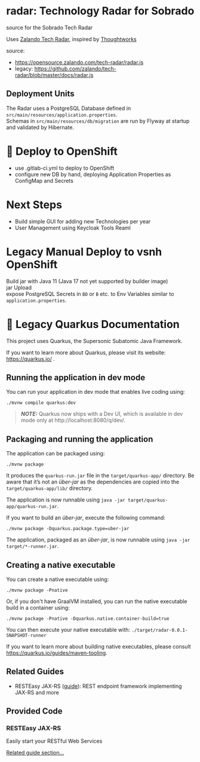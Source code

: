 # radar: Technology Radar for Sobrado

source for the Sobrado Tech Radar

Uses [Zalando Tech Radar](https://opensource.zalando.com/tech-radar/), inspired by [Thoughtworks](https://www.thoughtworks.com/radar) 


source:  
- https://opensource.zalando.com/tech-radar/radar.js 
- legacy: https://github.com/zalando/tech-radar/blob/master/docs/radar.js 


## Deployment Units

The Radar uses a PostgreSQL Database defined in `src/main/resources/application.properties`.  
Schemas in `src/main/resources/db/migration` are run by Flyway at startup and validated by Hibernate. 


# 🚀 Deploy to OpenShift


- use .gitlab-ci.yml to deploy to OpenShift
- configure new DB by hand, deploying Application Properties as ConfigMap and Secrets



# Next Steps

- Build simple GUI for adding new Technologies per year 
- User Management using Keycloak Tools Reaml 



# Legacy Manual Deploy to vsnh OpenShift

Build jar with Java 11 (Java 17 not yet supported by builder image)   
jar Upload  
expose PostgreSQL Secrets in `BD` or `B` etc. to Env Variables similar to `application.properties`. 

# 📒 Legacy Quarkus Documentation

This project uses Quarkus, the Supersonic Subatomic Java Framework.

If you want to learn more about Quarkus, please visit its website: https://quarkus.io/ .

## Running the application in dev mode

You can run your application in dev mode that enables live coding using:
```shell script
./mvnw compile quarkus:dev
```

> **_NOTE:_**  Quarkus now ships with a Dev UI, which is available in dev mode only at http://localhost:8080/q/dev/.

## Packaging and running the application

The application can be packaged using:
```shell script
./mvnw package
```
It produces the `quarkus-run.jar` file in the `target/quarkus-app/` directory.
Be aware that it’s not an _über-jar_ as the dependencies are copied into the `target/quarkus-app/lib/` directory.

The application is now runnable using `java -jar target/quarkus-app/quarkus-run.jar`.

If you want to build an _über-jar_, execute the following command:
```shell script
./mvnw package -Dquarkus.package.type=uber-jar
```

The application, packaged as an _über-jar_, is now runnable using `java -jar target/*-runner.jar`.

## Creating a native executable

You can create a native executable using: 
```shell script
./mvnw package -Pnative
```

Or, if you don't have GraalVM installed, you can run the native executable build in a container using: 
```shell script
./mvnw package -Pnative -Dquarkus.native.container-build=true
```

You can then execute your native executable with: `./target/radar-0.0.1-SNAPSHOT-runner`

If you want to learn more about building native executables, please consult https://quarkus.io/guides/maven-tooling.

## Related Guides

- RESTEasy JAX-RS ([guide](https://quarkus.io/guides/rest-json)): REST endpoint framework implementing JAX-RS and more

## Provided Code

### RESTEasy JAX-RS

Easily start your RESTful Web Services

[Related guide section...](https://quarkus.io/guides/getting-started#the-jax-rs-resources)
